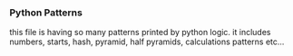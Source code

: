 

### Python Patterns

this file is having so many patterns printed by python logic.
it includes numbers, starts, hash, pyramid, half pyramids, calculations patterns etc...
